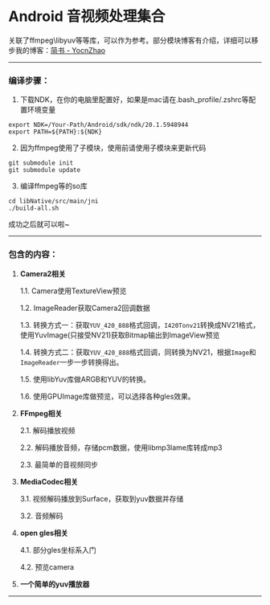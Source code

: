 # Android 音视频处理集合

关联了ffmpeg\libyuv等等库，可以作为参考。部分模块博客有介绍，详细可以移步我的博客：[简书 - YocnZhao](https://www.jianshu.com/u/96cd25086c38)

---

### 编译步骤：

1. 下载NDK，在你的电脑里配置好，如果是mac请在.bash_profile/.zshrc等配置环境变量
```shell script
export NDK=/Your-Path/Android/sdk/ndk/20.1.5948944
export PATH=${PATH}:${NDK}
```

2. 因为ffmpeg使用了子模块，使用前请使用子模块来更新代码
```shell script
git submodule init
git submodule update
```

3. 编译ffmpeg等的so库
```shell script
cd libNative/src/main/jni
./build-all.sh
```

成功之后就可以啦~

---

### 包含的内容：
1. **Camera2相关**

	1.1. Camera使用TextureView预览

	1.2. ImageReader获取Camera2回调数据

	1.3. 转换方式一：获取`YUV_420_888`格式回调，`I420Tonv21`转换成NV21格式，使用YuvImage(只接受NV21)获取Bitmap输出到ImageView预览

	1.4. 转换方式二：获取`YUV_420_888`格式回调，同转换为NV21，根据`Image`和`ImageReader`一步一步转换得出。

	1.5. 使用libYuv库做ARGB和YUV的转换。

	1.6. 使用GPUImage库做预览，可以选择各种gles效果。

2. **FFmpeg相关**

	2.1. 解码播放视频

	2.2. 解码播放音频，存储pcm数据，使用libmp3lame库转成mp3

	2.3. 最简单的音视频同步

3. **MediaCodec相关**

	3.1. 视频解码播放到Surface，获取到yuv数据并存储

	3.2. 音频解码

4. **open gles相关**

	4.1. 部分gles坐标系入门
	
	4.2. 预览camera

5. **一个简单的yuv播放器**


---
